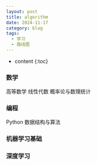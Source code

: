 ```yaml
---
layout: post
title: algorithm
date: 2024-11-17
category: blog
tags:
  - 学习
  - 路线图
---
```

* content
{:toc}


### 数学

高等数学
线性代数
概率论与数理统计

### 编程

Python
数据结构与算法


### 机器学习基础

### 深度学习


